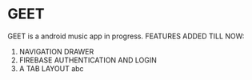 # GEET
GEET is a android music app in progress.
FEATURES ADDED TILL NOW:
1. NAVIGATION DRAWER
2. FIREBASE AUTHENTICATION AND LOGIN
3. A TAB LAYOUT
abc

